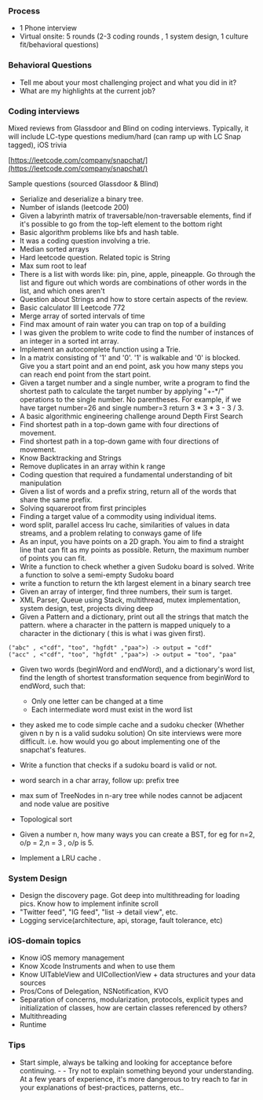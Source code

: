 ### Process
- 1 Phone interview
- Virtual onsite: 5 rounds (2-3 coding rounds , 1 system design, 1 culture fit/behavioral questions)

### Behavioral Questions
- Tell me about your most challenging project and what you did in it?
- What are my highlights at the current job?

### Coding interviews
Mixed reviews from Glassdoor and Blind on coding interviews. Typically, it will 
include LC-type questions medium/hard (can ramp up with LC Snap tagged), iOS trivia

[https://leetcode.com/company/snapchat/](https://leetcode.com/company/snapchat/)

Sample questions (sourced Glassdoor & Blind)
- Serialize and deserialize a binary tree.
- Number of islands (leetcode 200)
- Given a labyrinth matrix of traversable/non-traversable elements, find if it's possible to go from the top-left element to the bottom right
- Basic algorithm problems like bfs and hash table.
- It was a coding question involving a trie.
- Median sorted arrays
- Hard leetcode question. Related topic is String
- Max sum root to leaf
- There is a list with words like: pin, pine, apple, pineapple. Go through the list and figure out which words are combinations of other words in the list, and which ones aren't
- Question about Strings and how to store certain aspects of the review.
- Basic calculator III Leetcode 772
- Merge array of sorted intervals of time
- Find max amount of rain water you can trap on top of a building
- I was given the problem to write code to find the number of instances of an integer in a sorted int array.
- Implement an autocomplete function using a Trie.
- In a matrix consisting of '1' and '0'. '1' is walkable and '0' is blocked. Give you a start point and an end point, ask you how many steps you can reach end point from the start point.
- Given a target number and a single number, write a program to find the shortest path to calculate the target number by applying "+-*/" operations to the single number. No parentheses. For example, if we have target number=26 and single number=3 return 3 * 3 * 3 - 3 / 3.
- A basic algorithmic engineering challenge around Depth First Search
- Find shortest path in a top-down game with four directions of movement.
- Find shortest path in a top-down game with four directions of movement.
- Know Backtracking and Strings
- Remove duplicates in an array within k range
- Coding question that required a fundamental understanding of bit manipulation
- Given a list of words and a prefix string, return all of the words that share the same prefix.
- Solving squareroot from first principles
- Finding a target value of a commodity using individual items.
- word split, parallel access lru cache, similarities of values in data streams, and a problem relating to conways game of life
- As an input, you have points on a 2D graph. You aim to find a straight line that can fit as my points as possible. Return, the maximum number of points you can fit.
- Write a function to check whether a given Sudoku board is solved. Write a function to solve a semi-empty Sudoku board
- write a function to return the kth largest element in a binary search tree
- Given an array of interger, find three numbers, their sum is target.
- XML Parser, Queue using Stack, multithread, mutex implementation, system design, test, projects diving deep
- Given a Pattern and a dictionary, print out all the strings that match the pattern. where a character in the pattern is mapped uniquely to a character in the dictionary ( this is what i was given first).
```
("abc" , <"cdf", "too", "hgfdt" ,"paa">) -> output = "cdf"
("acc" , <"cdf", "too", "hgfdt" ,"paa">) -> output = "too", "paa"
```
- Given two words (beginWord and endWord), and a dictionary's word list, find the length of shortest transformation sequence from beginWord to endWord, such that:
    - Only one letter can be changed at a time
    - Each intermediate word must exist in the word list

- they asked me to code simple cache and a sudoku checker (Whether given n by n is a valid sudoku solution) On site interviews were more difficult. i.e. how would you go about implementing one of the snapchat's features.
- Write a function that checks if a sudoku board is valid or not.
- word search in a char array, follow up: prefix tree
- max sum of TreeNodes in n-ary tree while nodes cannot be adjacent and node value are positive
- Topological sort
- Given a number n, how many ways you can create a BST, for eg for n=2, o/p = 2,n = 3 , o/p is 5.
- Implement a LRU cache .


### System Design
- Design the discovery page. Got deep into multithreading for loading pics. Know how to implement infinite scroll
- "Twitter feed", "IG feed", "list -> detail view", etc.
- Logging service(architecture, api, storage, fault tolerance, etc)

### iOS-domain topics
- Know iOS memory management
- Know Xcode Instruments and when to use them
- Know UITableView and UICollectionView + data structures and your data sources
- Pros/Cons of Delegation, NSNotification, KVO
- Separation of concerns, modularization, protocols, explicit types and initialization of classes, how are certain classes referenced by others?
- Multithreading
- Runtime

### Tips
- Start simple, always be talking and looking for acceptance before continuing. - - Try not to explain something beyond your understanding. At a few years of experience, it's more dangerous to try reach to far in your explanations of best-practices, patterns, etc..

